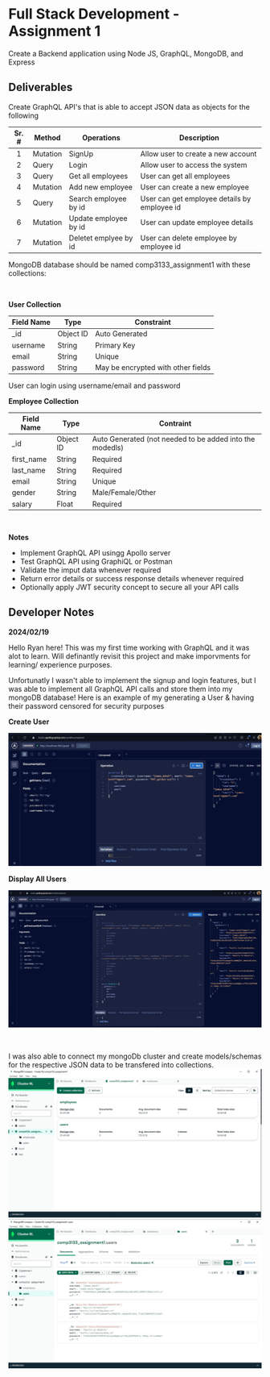 # Full Stack Development - Assignment 1
Create a Backend application using Node JS, GraphQL, MongoDB, and Express

## Deliverables
Create GraphQL API's that is able to accept JSON data as objects for the following

| Sr. # | Method | Operations | Description |
| :---: | ------ | -----------| ----------- |
| 1 | Mutation | SignUp | Allow user to create a new account |
| 2 | Query | Login | Allow user to access the system |
| 3 | Query | Get all employees | User can get all employees |
| 4 | Mutation | Add new employee | User can create a new employee |
| 5 | Query | Search employee by id | User can get employee details by employee id | 
| 6 | Mutation | Update employee by id | User can update employee details |
| 7 | Mutation | Deletet emplyee by id | User can delete employee by employee id |

MongoDB database should be named comp3133_assignment1 with these collections:

<br>

**User Collection**

| Field Name | Type | Constraint |
| ---------- | ---- | ---------- |
| _id        | Object ID | Auto Generated |
| username   | String | Primary Key |
| email      | String | Unique |
| password   | String | May be encrypted with other fields |

User can login using username/email and password
<br>

**Employee Collection**

| Field Name | Type | Contraint |
| ---------- | ---- | --------- |
| _id | Object ID| Auto Generated (not needed to be added into the modedls) |
| first_name | String | Required |
| last_name | String | Required |
| email | String | Unique |
| gender | String | Male/Female/Other |
| salary | Float | Required |

<br>

**Notes**

- Implement GraphQL API usingg Apollo server
- Test GraphQL API using GraphiQL or Postman
- Validate the imput data whenever required
- Return error details or success response details whenever required
- Optionally apply JWT security concept to secure all your API calls

## Developer Notes
**2024/02/19**<br>

Hello Ryan here! This was my first time working with GraphQL and it was alot to learn. Will definantly revisit this project and make imporvments for learning/ experience purposes.<br>

Unfortunatly I wasn't able to implement the signup and login features, but I was able to implement all GraphQL API calls and store them into my mongoDB database! Here is an example of my generating a User & having their password censored for security purposes
<br>

**Create User**

![createUser Mutation using GraphQL](/screenshots/createUser.JPG)
<br>

**Display All Users**

![Get Request of all users in the database](./screenshots/getUsers.JPG)

<br>

I was also able to connect my mongoDb cluster and create models/schemas for the respective JSON data to be transfered into collections.
![mongoDB Database & collections](./screenshots/mongodb_database_collections.JPG)
![mongodb Users collection](./screenshots/mongodb_users_collection.JPG)